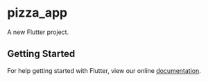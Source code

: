 # pizza_app

A new Flutter project.

## Getting Started

For help getting started with Flutter, view our online
[documentation](https://flutter.io/).
